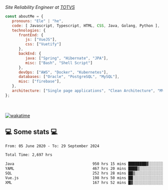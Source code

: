 <p><em>Site Reliability Engineer at <a href="https://www.totvs.com/">TOTVS</a></br>
</em></p>


```javascript
const aboutMe = {
   pronouns: "Ele" | "he",
   code: [ Javascript, Typescript, HTML, CSS, Java, Golang, Python ],
   technologies: {
      frontEnd: {
         js: ["VueJS"],
         css: ["Vuetify"]
      },
      backEnd: {
         java: ["Spring", "Hibernate", "JPA"],
         misc: ["Bash", "Shell Script"]
      },
      devOps: ["AWS", "Docker", "Kubernetes"],
      databases: ["Oracle", "PostgreSQL", "MySQL"],
      misc: ["firebase"],
   },
   architecture: ["Single page applications", "Clean Architecture", "MVC", "Microservices"],
};
```
</br></br>
[![wakatime](https://wakatime.com/badge/user/a3a8ed06-d304-4d6b-bc86-4adc418cdea7.svg)](https://wakatime.com/@a3a8ed06-d304-4d6b-bc86-4adc418cdea7)
<h2>💻 Some stats 💻</h2>

<!--START_SECTION:waka-->

```txt
From: 05 June 2020 - To: 29 September 2024

Total Time: 2,697 hrs

Java                                   950 hrs 15 mins ████████▓░░░░░░░░░░░░░░░░   35.23 %
YAML                                   467 hrs 20 mins ████▒░░░░░░░░░░░░░░░░░░░░   17.33 %
SQL                                    252 hrs 28 mins ██▒░░░░░░░░░░░░░░░░░░░░░░   09.36 %
Vue.js                                 198 hrs 50 mins ██░░░░░░░░░░░░░░░░░░░░░░░   07.37 %
XML                                    167 hrs 52 mins █▓░░░░░░░░░░░░░░░░░░░░░░░   06.22 %
```

<!--END_SECTION:waka-->
